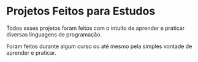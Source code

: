 # Projetos Feitos para Estudos

Todos esses projetos foram feitos com o intuito de aprender e praticar diversas linguagens de programação.

Foram feitos durante algum curso ou até mesmo pela simples vontade de aprender e praticar.